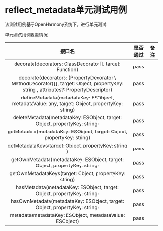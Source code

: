 # reflect_metadata单元测试用例

该测试用例基于OpenHarmony系统下，进行单元测试

单元测试用例覆盖情况

|                                                 接口名                                                 |是否通过	|备注|
|:---------------------------------------------------------------------------------------------------:|:---:|:---:|
| decorate(decorators: ClassDecorator[], target: Function)                      |    pass        |       |
|decorate(decorators: (PropertyDecorator \ MethodDecorator)[], target: Object, propertyKey: string , attributes?: PropertyDescriptor) |pass   |        |
|     defineMetadata(metadataKey: ESObject, metadataValue: any, target: Object, propertyKey: string)     |pass   |        |
|                                    deleteMetadata(metadataKey: ESObject, target: Object, propertyKey: string)                                    |pass   |        |
| getMetadata(metadataKey: ESObject, target: Object, propertyKey: string) |    pass    |       |
| getMetadataKeys(target: Object, propertyKey: string ) |pass   |        |
|     getOwnMetadata(metadataKey: ESObject, target: Object, propertyKey: string)     |pass   |        |
|                                    getOwnMetadataKeys(target: Object, propertyKey: string)                                    |pass   |        |
|     hasMetadata(metadataKey: ESObject, target: Object, propertyKey: string)     |pass   |        |
|                                    hasOwnMetadata(metadataKey: ESObject, target: Object, propertyKey: string)                                    |pass   |        |
| metadata(metadataKey: ESObject, metadataValue: ESObject) |pass | |
